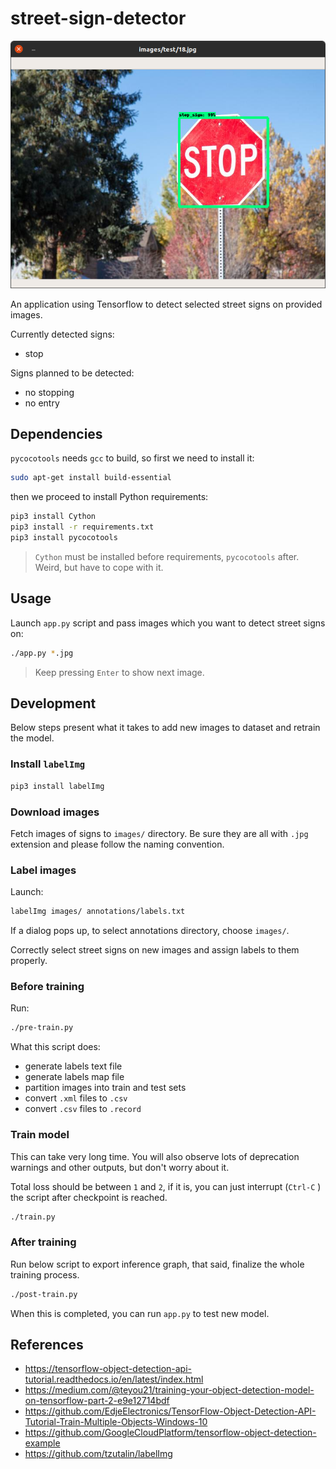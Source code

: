 # street-sign-detector

![](screen.png)

An application using Tensorflow to detect selected street signs on provided images.

Currently detected signs:
- stop

Signs planned to be detected:
- no stopping
- no entry

## Dependencies

`pycocotools` needs `gcc` to build, so first we need to install it:

```sh
sudo apt-get install build-essential
```

then we proceed to install Python requirements:

```sh
pip3 install Cython
pip3 install -r requirements.txt
pip3 install pycocotools
```

> `Cython` must be installed before requirements, `pycocotools` after.
> Weird, but have to cope with it.

## Usage

Launch `app.py` script and pass images which you want to detect street signs on:

```sh
./app.py *.jpg
```

> Keep pressing `Enter` to show next image.

## Development

Below steps present what it takes to add new images to dataset and retrain the model.

### Install `labelImg`

```sh
pip3 install labelImg 
```

### Download images

Fetch images of signs to `images/` directory. Be sure they are all with `.jpg` extension and please follow the naming convention.

### Label images

Launch:

```sh
labelImg images/ annotations/labels.txt
```

If a dialog pops up, to select annotations directory, choose `images/`.

Correctly select street signs on new images and assign labels to them properly.

### Before training

Run:

```sh
./pre-train.py
```

What this script does:
- generate labels text file
- generate labels map file
- partition images into train and test sets
- convert `.xml` files to `.csv`
- convert `.csv` files to `.record`

### Train model

This can take very long time. You will also observe lots of deprecation warnings and other outputs, but don't worry about it.

Total loss should be between `1` and `2`, if it is, you can just interrupt (`Ctrl-C` ) the script after checkpoint is reached.

```sh
./train.py
```

### After training

Run below script to export inference graph, that said, finalize the whole training process.

```sh
./post-train.py
```

When this is completed, you can run `app.py` to test new model.

## References

- https://tensorflow-object-detection-api-tutorial.readthedocs.io/en/latest/index.html
- https://medium.com/@teyou21/training-your-object-detection-model-on-tensorflow-part-2-e9e12714bdf
- https://github.com/EdjeElectronics/TensorFlow-Object-Detection-API-Tutorial-Train-Multiple-Objects-Windows-10
- https://github.com/GoogleCloudPlatform/tensorflow-object-detection-example
- https://github.com/tzutalin/labelImg

